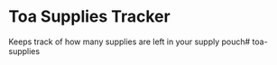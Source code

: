 # Toa Supplies Tracker
Keeps track of how many supplies are left in your supply pouch#   t o a - s u p p l i e s  
 